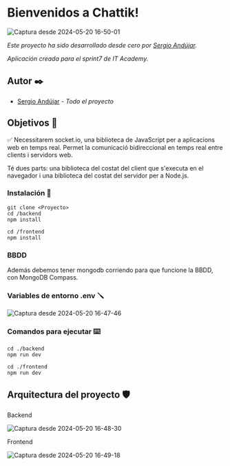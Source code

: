 # Bienvenidos a Chattik!

![Captura desde 2024-05-20 16-50-01](https://github.com/sergioab7/prueba_backfront_socketio/assets/10132565/6c1c8887-ca29-4093-8c6a-257dc7d600e6)


_Este proyecto ha sido desarrollado desde cero por [Sergio Andújar](https://github.com/sergioab7)._

_Aplicación creada para el sprint7 de IT Academy._

## Autor ✒️

* [Sergio Andújar](https://github.com/sergioab7) - *Todo el proyecto*

## Objetivos 🎯

✅ Necessitarem socket.io, una biblioteca de JavaScript per a aplicacions web en temps real. Permet la comunicació bidireccional en temps real entre clients i servidors web. 

Té dues parts: una biblioteca del costat del client que s'executa en el navegador i una biblioteca del costat del servidor per a Node.js. 

### Instalación 🔧
```
git clone <Proyecto>
cd /backend
npm install

cd /frontend
npm install
```

### BBDD
Además debemos tener mongodb corriendo para que funcione la BBDD, con MongoDB Compass.

### Variables de entorno .env 🪛

![Captura desde 2024-05-20 16-47-46](https://github.com/sergioab7/prueba_backfront_socketio/assets/10132565/38b8d585-e996-4cea-b80b-b93f1a9e99b5)


### Comandos para ejecutar ⌨️

```
cd ./backend
npm run dev

cd ./frontend
npm run dev
```

## Arquitectura del proyecto 🛡

Backend

![Captura desde 2024-05-20 16-48-30](https://github.com/sergioab7/prueba_backfront_socketio/assets/10132565/97abc849-e824-4196-a0ee-9d78ad8e78a2)

Frontend

![Captura desde 2024-05-20 16-49-18](https://github.com/sergioab7/prueba_backfront_socketio/assets/10132565/d30e1030-5463-47db-94d6-b13c906ef5cb)



